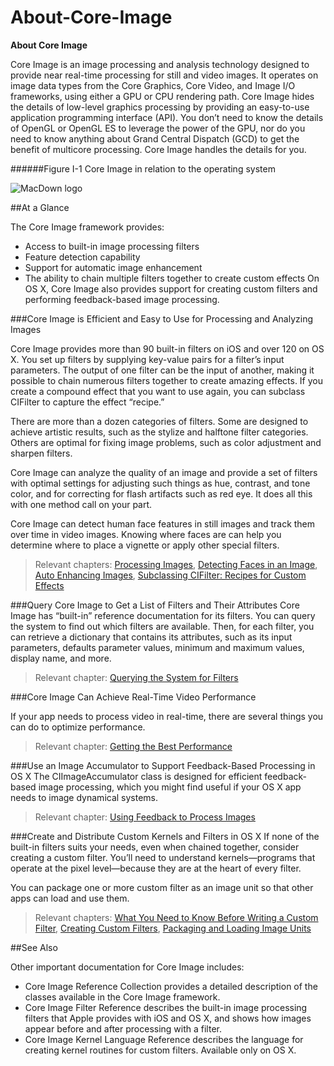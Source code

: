 # About-Core-Image
**About Core Image**

Core Image is an image processing and analysis technology designed to provide near real-time processing for still and video images. It operates on image data types from the Core Graphics, Core Video, and Image I/O frameworks, using either a GPU or CPU rendering path. Core Image hides the details of low-level graphics processing by providing an easy-to-use application programming interface (API). You don’t need to know the details of OpenGL or OpenGL ES to leverage the power of the GPU, nor do you need to know anything about Grand Central Dispatch (GCD) to get the benefit of multicore processing. Core Image handles the details for you.

######Figure I-1  Core Image in relation to the operating system

![MacDown logo](https://developer.apple.com/library/prerelease/content/documentation/GraphicsImaging/Conceptual/CoreImaging/art/architecture_2x.png)

##At a Glance

The Core Image framework provides:

* Access to built-in image processing filters
* Feature detection capability
* Support for automatic image enhancement
* The ability to chain multiple filters together to create custom effects
On OS X, Core Image also provides support for creating custom filters and performing feedback-based image processing.

###Core Image is Efficient and Easy to Use for Processing and Analyzing Images

Core Image provides more than 90 built-in filters on iOS and over 120 on OS X. You set up filters by supplying key-value pairs for a filter’s input parameters. The output of one filter can be the input of another, making it possible to chain numerous filters together to create amazing effects. If you create a compound effect that you want to use again, you can subclass CIFilter to capture the effect “recipe.”

There are more than a dozen categories of filters. Some are designed to achieve artistic results, such as the stylize and halftone filter categories. Others are optimal for fixing image problems, such as color adjustment and sharpen filters.

Core Image can analyze the quality of an image and provide a set of filters with optimal settings for adjusting such things as hue, contrast, and tone color, and for correcting for flash artifacts such as red eye. It does all this with one method call on your part.

Core Image can detect human face features in still images and track them over time in video images. Knowing where faces are can help you determine where to place a vignette or apply other special filters.


>Relevant chapters: [Processing Images](https://github.com/Jerrywx/About-Core-Image/blob/master/note/ProcessingImages.md), [Detecting Faces in an Image](https://github.com/Jerrywx/About-Core-Image/blob/master/note/DetectingFacesinanImage.md), [Auto Enhancing Images](https://github.com/Jerrywx/About-Core-Image/blob/master/note/AutoEnhancingImages.md), [Subclassing CIFilter: Recipes for Custom Effects](https://github.com/Jerrywx/About-Core-Image/blob/master/note/SubclassingCIFilter_RecipesforCustomEffects.md)

###Query Core Image to Get a List of Filters and Their Attributes
Core Image has “built-in” reference documentation for its filters. You can query the system to find out which filters are available. Then, for each filter, you can retrieve a dictionary that contains its attributes, such as its input parameters, defaults parameter values, minimum and maximum values, display name, and more.

>Relevant chapter:  [Querying the System for Filters]()


###Core Image Can Achieve Real-Time Video Performance

If your app needs to process video in real-time, there are several things you can do to optimize performance.

>Relevant chapter: [Getting the Best Performance]()


###Use an Image Accumulator to Support Feedback-Based Processing in OS X
The CIImageAccumulator class is designed for efficient feedback-based image processing, which you might find useful if your OS X app needs to image dynamical systems.

>Relevant chapter:  [Using Feedback to Process Images]()

###Create and Distribute Custom Kernels and Filters in OS X
If none of the built-in filters suits your needs, even when chained together, consider creating a custom filter. You’ll need to understand kernels—programs that operate at the pixel level—because they are at the heart of every filter.

You can package one or more custom filter as an image unit so that other apps can load and use them.

>Relevant chapters: [What You Need to Know Before Writing a Custom Filter](), [Creating Custom Filters](), [Packaging and Loading Image Units]()


##See Also

Other important documentation for Core Image includes:

* Core Image Reference Collection provides a detailed description of the classes available in the Core Image framework.
* Core Image Filter Reference describes the built-in image processing filters that Apple provides with iOS and OS X, and shows how images appear before and after processing with a filter.
* Core Image Kernel Language Reference describes the language for creating kernel routines for custom filters. Available only on OS X.




